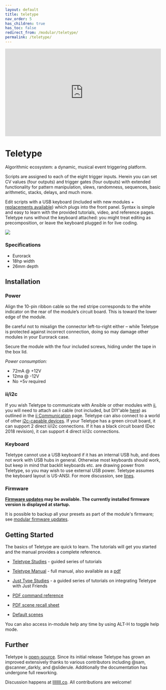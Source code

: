 ```yaml
---
layout: default
title: teletype
nav_order: 5
has_children: true
has_toc: false
redirect_from: /modular/teletype/
permalink: /teletype/
---
```



<div style="padding:56.25% 0 0 0;position:relative;"><iframe src="https://player.vimeo.com/video/129271731?color=ff7700&title=0&byline=0&portrait=0" style="position:absolute;top:0;left:0;width:100%;height:100%;" frameborder="0" allow="autoplay; fullscreen" allowfullscreen></iframe></div><script src="https://player.vimeo.com/api/player.js"></script>

# Teletype

Algorithmic ecosystem: a dynamic, musical event triggering platform.

Scripts are assigned to each of the eight trigger inputs. Herein you can set CV values (four outputs) and trigger gates (four outputs) with extended functionality for pattern manipulation, slews, randomness, sequences, basic arithmetic, stacks, delays, and much more.

Edit scripts with a USB keyboard (included with new modules + [replacements available](https://market.monome.org/collections/other/products/usb-keyboard)) which plugs into the front panel. Syntax is simple and easy to learn with the provided tutorials, video, and reference pages. Teletype runs without the keyboard attached: you might treat editing as precomposition, or leave the keyboard plugged in for live coding.

![](/images/tt.jpg)

### Specifications

* Eurorack
* 18hp width
* 26mm depth

## Installation

### Power
Align the 10-pin ribbon cable so the red stripe corresponds to the white indicator on the rear of the module’s circuit board. This is toward the lower edge of the module.

Be careful not to misalign the connector left-to-right either – while Teletype is protected against incorrect connection, doing so may damage other modules in your Eurorack case.

Secure the module with the four included screws, hiding under the tape in the box lid.

*Power consumption:*

- 72mA @ +12V
- 12ma @ -12V
- No +5v required

### ii/i2c

If you wish Teletype to communicate with Ansible or other modules with [ii](/docs/modular/ii), you will need to attach an ii cable (not included, but DIY'able [here](https://www.adafruit.com/product/1950)) as outlined in the [ii Communication](/docs/modular/iiheader#connecting-the-trilogy) page. Teletype can also connect to a world of other [i2c-capable devices](https://llllllll.co/t/a-users-guide-to-i2c/19219). If your Teletype has a green circuit board, it can support 2 direct ii/i2c connections. If it has a black circuit board (Dec 2018 revision), it can support 4 direct ii/i2c connections.

### Keyboard

Teletype cannot use a USB keyboard if it has an internal USB hub, and does not work with USB hubs in general. Otherwise most keyboards should work, but keep in mind that backlit keyboards etc. are drawing power from Teletype, so you may wish to use external USB power. Teletype assumes the keyboard layout is US-ANSI. For more discussion, see [lines](https://llllllll.co/t/alternative-teletype-keyboard-recommendations-mechanical-wireless-etc/5859).

### Firmware

**[Firmware updates](/docs/modular/update) may be available. The currently installed firmware version is displayed at startup.**

It is possible to backup all your presets as part of the module's firmware; see [modular firmware updates](/docs/modular/update/).

## Getting Started

The basics of Teletype are quick to learn. The tutorials will get you started and the manual provides a complete reference.

* [Teletype Studies](studies-1) - guided series of tutorials

* [Teletype Manual](manual) - full manual, also available as a [pdf](manual.pdf)

* [Just Type Studies](jt-1) - a guided series of tutorials on integrating Teletype with Just Friends

* [PDF command reference](TT_commands_3.0.pdf)
* [PDF scene recall sheet](TT_scene_RECALL_sheet.pdf)

* [Default scenes](scenes-10/)

You can also access in-module help any time by using ALT-H to toggle help mode.

## Further

Teletype is [open-source](https://github.com/monome/teletype). Since its initial release Teletype has grown an improved extensively thanks to various contributors including @sam, @scanner_darkly, and @sliderule. Additionally the documentation has undergone full reworking.

Discussion happens at [llllllll.co](https://llllllll.co). All contributions are welcome!
